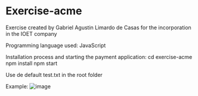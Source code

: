 # Exercise-acme
Exercise created by Gabriel Agustin Limardo de Casas for the incorporation in the IOET company

Programming language used: JavaScript


Installation process and starting the payment application:
cd exercise-acme
npm install
npm start

Use de default test.txt in the root folder

Example:
![image](https://user-images.githubusercontent.com/60992367/156005706-f429df18-7766-4607-9812-862e799a4a16.png)

